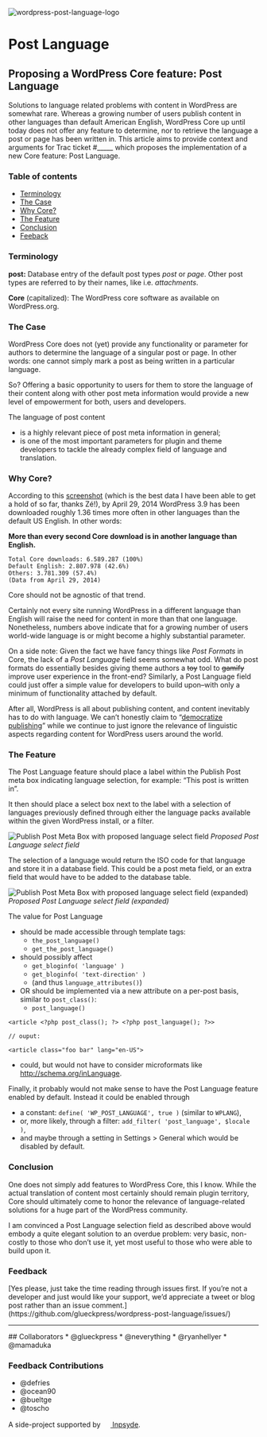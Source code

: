 ![wordpress-post-language-logo](https://github.com/glueckpress/wordpress-post-language/blob/master/assets/img/wordpress-post-language-logo.png?raw=true)

# Post Language
## Proposing a WordPress Core feature: Post Language

Solutions to language related problems with content in WordPress are somewhat rare. Whereas a growing number of users publish content in other languages than default American English, WordPress Core up until today does not offer any feature to determine, nor to retrieve the language a post or page has been written in. This article aims to provide context and arguments for Trac ticket #_____ which proposes the implementation of a new Core feature: Post Language.

<h3>Table of contents</h3>
<ul>
	<li><a href="#terminology">Terminology</a></li>
	<li><a href="#the-case">The Case</a></li>
	<li><a href="#why-core">Why Core?</a></li>
	<li><a href="#the-feature">The Feature</a></li>
	<li><a href="#conclusion">Conclusion</a></li>
	<li><a href="#feedback">Feeback</a></li>
</ul>
<h3 id="terminology">Terminology</h3>
<strong>post:</strong> Database entry of the default post types <em>post</em> or <em>page</em>. Other post types are referred to by their names, like i.e. <em>attachments</em>.

<strong>Core</strong> (capitalized): The WordPress core software as available on WordPress.org.
<h3 id="the-case">The Case</h3>
WordPress Core does  not (yet) provide any functionality or parameter for authors to determine the language of a singular post or page. In other words: one cannot simply mark a post as being written in a particular language.

So? Offering a basic opportunity to users for them to store the language of their content along with other post meta information would provide a new level of empowerment for both, users and developers.

The language of post content
<ul>
	<li>is a highly relevant piece of post meta information in general;</li>
	<li>is one of the most important parameters for plugin and theme developers to tackle the already complex field of language and translation.</li>
</ul>
<h3 id="why-core">Why Core?</h3>
According to this <a href="https://github.com/glueckpress/wordpress-post-language/blob/master/assets/img/2014-04-29_17-11-48.png?raw=true">screenshot</a> (which is the best data I have been able to get a hold of so far, thanks Zé!), by April 29, 2014 WordPress 3.9 has been downloaded roughly 1.36 times more often in other languages than the default US English. In other words:

<strong>More than every second Core download is in another language than English.</strong>

```
Total Core downloads: 6.589.287 (100%)
Default English: 2.807.978 (42.6%)
Others: 3.781.309 (57.4%)
(Data from April 29, 2014)
```

Core should not be agnostic of that trend.

Certainly not every site running WordPress in a different language than English will raise the need for content in more than that one language. Nonetheless, numbers above indicate that for a growing number of users world-wide language is or might become a highly substantial parameter.

On a side note: Given the fact we have fancy things like <em>Post Formats</em> in Core, the lack of a <em>Post Language</em> field seems somewhat odd. What do post formats do essentially besides giving theme authors a <del>toy</del> tool to <del>gamify</del> improve user experience in the front-end? Similarly, a Post Language field could just offer a simple value for developers to build upon–with only a minimum of functionality attached by default.

After all, WordPress is all about publishing content, and content inevitably has to do with language. We can’t honestly claim to “<a href="http://wordpressfoundation.org/">democratize publishing</a>” while we continue to just ignore the relevance of linguistic aspects regarding content for WordPress users around the world.
<h3 id="the-feature">The Feature</h3>
The Post Language feature should place a label within the Publish Post meta box indicating language selection, for example: “This post is written in”.

It then should place a select box next to the label with a selection of languages previously defined through either the language packs available within the given WordPress install, or a filter.

![Publish Post Meta Box with proposed language select field](https://github.com/glueckpress/wordpress-post-language/blob/master/assets/img/missing-field-2.png?raw=true)
_Proposed Post Language select field_

The selection of a language would return the ISO code for that language and store it in a database field. This could be a post meta field, or an extra field that would have to be added to the database table.

![Publish Post Meta Box with proposed language select field (expanded)](https://github.com/glueckpress/wordpress-post-language/blob/master/assets/img/missing-field-4.png?raw=true)
_Proposed Post Language select field (expanded)_

The value for Post Language

* should be made accessible through template tags:
    * `the_post_language()`
    * `get_the_post_language()`
* should possibly affect
    * `get_bloginfo( 'language' )`
    * `get_bloginfo( 'text-direction' )`
    * (and thus `language_attributes()`)
* OR should be implemented via a new attribute on a per-post basis, similar to `post_class()`:
    * `post_language()`

```
<article <?php post_class(); ?> <?php post_language(); ?>>

// ouput:

<article class="foo bar" lang="en-US">

```

* could, but would not have to consider microformats like http://schema.org/inLanguage.

Finally, it probably would not make sense to have the Post Language feature enabled by default. Instead it could be enabled through

* a constant: `define( 'WP_POST_LANGUAGE', true )` (similar to `WPLANG`),
* or, more likely, through a filter: `add_filter( 'post_language', $locale )`,
* and maybe through a setting in Settings > General which would be disabled by default.

<h3 id="conclusion">Conclusion</h3>
One does not simply add features to WordPress Core, this I know. While the actual translation of content most certainly should remain plugin territory, Core should ultimately come to honor the relevance of language-related solutions for a huge part of the WordPress community.

I am convinced a Post Language selection field as described above would embody a quite elegant solution to an overdue problem: very basic, non-costly to those who don’t use it, yet most useful to those who were able to build upon it.

<h3 id="feedback">Feedback</h3>
[Yes please, just take the time reading through issues first. If you’re not a developer and just would like your support, we’d appreciate a tweet or blog post rather than an issue comment.](https://github.com/glueckpress/wordpress-post-language/issues/)

<hr>
## Collaborators
* @glueckpress
* @neverything
* @ryanhellyer
* @mamaduka

### Feedback Contributions
* @defries
* @ocean90
* @bueltge
* @toscho

A side-project supported by <a href="http://inpsyde.com"><img src="https://github.com/glueckpress/wordpress-post-language/blob/master/assets/img/inpsyde.png?raw=true" width="16" height="16"> Inpsyde</a>.